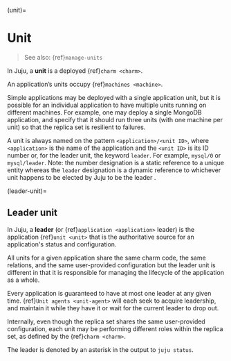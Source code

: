 (unit)=
# Unit

> See also: {ref}`manage-units`

In Juju, a **unit** is a deployed {ref}`charm <charm>`.

<!--
  running instance of an {ref}`application <application>`. 
-->

An application’s units occupy {ref}`machines <machine>`. 

Simple applications may be deployed with a single application unit, but it is possible for an individual application to have multiple units running on different machines. For example, one may deploy a single MongoDB application, and specify that it should run three units (with one machine per unit) so that the replica set is resilient to failures. 


<!--
This is represented in the diagram below:

![units](https://assets.ubuntu.com/v1/244e4890-juju-machine-units.png)
-->

A unit is always named on the pattern `<application>/<unit ID>`, where `<application>` is the name of the application and the `<unit ID>` is its ID number or, for the leader unit, the keyword `leader`. For example, `mysql/0` or `mysql/leader`. Note: the number designation is a static reference to a unique entity whereas the `leader` designation is a dynamic reference to whichever unit happens to be elected by Juju to be the leader . 


<!--CHECK AND ADD: An application unit is the smallest entity managed by Juju.-->

(leader-unit)=
## Leader unit

<!--TODO: Rewrite to improve perspicuity.-->

In Juju, a **leader** (or {ref}`application <application>` leader) is the application {ref}`unit <unit>` that is the authoritative source for an application's status and configuration. 

All units for a given application share the same charm code, the same relations, and the same user-provided configuration but the leader unit is different in that it is responsible for managing the lifecycle of the application as a whole. 

Every application is guaranteed to have at most one leader at any given time. {ref}`Unit agents <unit-agent>` will each seek to acquire leadership, and maintain it while they have it or wait for the current leader to drop out. 

Internally, even though the replica set shares the same user-provided configuration, each unit may be performing different roles within the replica set, as defined by the {ref}`charm <charm>`.

The leader is denoted by an asterisk in the output to `juju status`.
